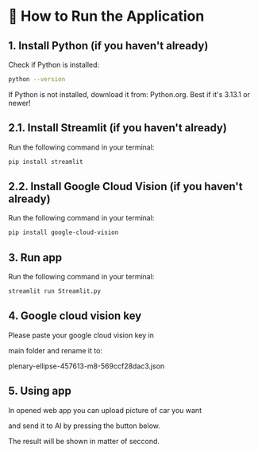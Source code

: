 # 🚀 How to Run the Application

## 1. Install Python (if you haven't already)
Check if Python is installed:
```bash
python --version
```
If Python is not installed, download it from: Python.org.
Best if it's 3.13.1 or newer!

## 2.1. Install Streamlit (if you haven't already)
Run the following command in your terminal:
```bash
pip install streamlit
```

## 2.2. Install Google Cloud Vision (if you haven't already)
Run the following command in your terminal:
```bash
pip install google-cloud-vision
```

## 3. Run app
Run the following command in your terminal:
```bash
streamlit run Streamlit.py
```

## 4. Google cloud vision key
Please paste your google cloud vision key in

main folder and rename it to:

plenary-ellipse-457613-m8-569ccf28dac3.json

## 5. Using app
In opened web app you can upload picture of car you want

and send it to AI by pressing the button below.

The result will be shown in matter of seccond.
